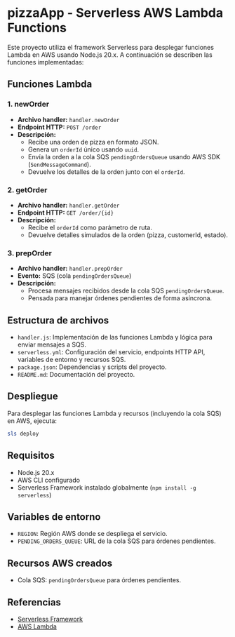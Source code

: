 # pizzaApp - Serverless AWS Lambda Functions

Este proyecto utiliza el framework Serverless para desplegar funciones Lambda en AWS usando Node.js 20.x. A continuación se describen las funciones implementadas:

## Funciones Lambda


### 1. newOrder
- **Archivo handler:** `handler.newOrder`
- **Endpoint HTTP:** `POST /order`
- **Descripción:**
  - Recibe una orden de pizza en formato JSON.
  - Genera un `orderId` único usando `uuid`.
  - Envía la orden a la cola SQS `pendingOrdersQueue` usando AWS SDK (`SendMessageCommand`).
  - Devuelve los detalles de la orden junto con el `orderId`.


### 2. getOrder
- **Archivo handler:** `handler.getOrder`
- **Endpoint HTTP:** `GET /order/{id}`
- **Descripción:**
  - Recibe el `orderId` como parámetro de ruta.
  - Devuelve detalles simulados de la orden (pizza, customerId, estado).


### 3. prepOrder
- **Archivo handler:** `handler.prepOrder`
- **Evento:** SQS (cola `pendingOrdersQueue`)
- **Descripción:**
  - Procesa mensajes recibidos desde la cola SQS `pendingOrdersQueue`.
  - Pensada para manejar órdenes pendientes de forma asíncrona.


## Estructura de archivos
- `handler.js`: Implementación de las funciones Lambda y lógica para enviar mensajes a SQS.
- `serverless.yml`: Configuración del servicio, endpoints HTTP API, variables de entorno y recursos SQS.
- `package.json`: Dependencias y scripts del proyecto.
- `README.md`: Documentación del proyecto.



## Despliegue
Para desplegar las funciones Lambda y recursos (incluyendo la cola SQS) en AWS, ejecuta:

```powershell
sls deploy
```



## Requisitos
- Node.js 20.x
- AWS CLI configurado
- Serverless Framework instalado globalmente (`npm install -g serverless`)


## Variables de entorno
- `REGION`: Región AWS donde se despliega el servicio.
- `PENDING_ORDERS_QUEUE`: URL de la cola SQS para órdenes pendientes.

## Recursos AWS creados
- Cola SQS: `pendingOrdersQueue` para órdenes pendientes.

## Referencias
- [Serverless Framework](https://www.serverless.com/)
- [AWS Lambda](https://aws.amazon.com/lambda/)
